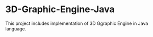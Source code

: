 # 3D-Graphic-Engine-Java
This project includes implementation of 3D Ggraphic Engine in Java language.
